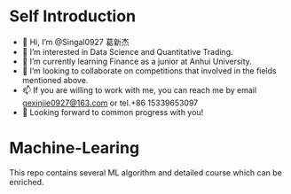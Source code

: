 # Self Introduction
- 👋 Hi, I’m @Singal0927 葛新杰
- 👀 I’m interested in Data Science and Quantitative Trading.
- 🌱 I’m currently learning Finance as a junior at Anhui University.
- 💞️ I’m looking to collaborate on competitions that involved in the fields mentioned above.
- 📫 If you are willing to work with me, you can reach me by email gexinjie0927@163.com or tel.+86 15339653097
- 🥳 Looking forward to common progress with you!

# Machine-Learing
This repo contains several ML algorithm and detailed course which can be enriched.
